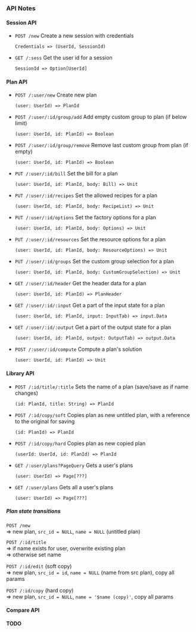 ### API Notes

#### Session API

- `POST /new`
  Create a new session with credentials

    `Credentials => (UserId, SessionId)`
- `GET /:sess`
  Get the user id for a session
  
    `SessionId => Option[UserId]`


#### Plan API

- `POST /:user/new` Create new plan

    `(user: UserId) => PlanId`
- `POST /:user/:id/group/add`
  Add empty custom group to plan (if below limit)

    `(user: UserId, id: PlanId) => Boolean`
- `POST /:user/:id/group/remove`
  Remove last custom group from plan (if empty)

    `(user: UserId, id: PlanId) => Boolean`
- `PUT /:user/:id/bill`
  Set the bill for a plan

    `(user: UserId, id: PlanId, body: Bill) => Unit`
- `PUT /:user/:id/recipes`
  Set the allowed recipes for a plan

    `(user: UserId, id: PlanId, body: RecipeList) => Unit`
- `PUT /:user/:id/options`
  Set the factory options for a plan

    `(user: UserId, id: PlanId, body: Options) => Unit`
- `PUT /:user/:id/resources`
  Set the resource options for a plan

    `(user: UserId, id: PlanId, body: ResourceOptions) => Unit`
- `PUT /:user/:id/groups`
  Set the custom group selection for a plan

    `(user: UserId, id: PlanId, body: CustomGroupSelection) => Unit`
- `GET /:user/:id/header`
  Get the header data for a plan
  
    `(user: UserId, id: PlanId) => PlanHeader`
- `GET /:user/:id/:input`
  Get a part of the input state for a plan

    `(user: UserId, id: PlanId, input: InputTab) => input.Data`
- `GET /:user/:id/:output`
  Get a part of the output state for a plan

    `(user: UserId, id: PlanId, output: OutputTab) => output.Data`

- `POST /:user/:id/compute`
  Compute a plan's solution
  
    `(user: UserId, id: PlanId) => Unit`

#### Library API

- `POST /:id/title/:title`
  Sets the name of a plan (save/save as if name changes)
  
    `(id: PlanId, title: String) => PlanId`

- `POST /:id/copy/soft`
  Copies plan as new untitled plan, with a reference to the original for saving
  
    `(id: PlanId) => PlanId`
- `POST /:id/copy/hard`
  Copies plan as new copied plan
  
    `(userId: UserId, id: PlanId) => PlanId`
- `GET /:user/plans?PageQuery`
  Gets a user's plans
  
    `(user: UserId) => Page[???]`
- `GET /:user/plans`
  Gets all a user's plans
  
    `(user: UserId) => Page[???]`

##### Plan state transitions

`POST /new`  
&#x21D2; new plan, `src_id = NULL`, `name = NULL` (untitled plan)

`POST /:id/title`  
&#x21D2; if name exists for user, overwrite existing plan  
&#x21D2; otherwise set name

`POST /:id/edit` (soft copy)  
&#x21D2; new plan, `src_id = id`, `name = NULL` (name from src plan), copy all params

`POST /:id/copy` (hard copy)  
&#x21D2; new plan, `src_id = NULL`, `name = '$name (copy)'`, copy all params




#### Compare API

**TODO**
